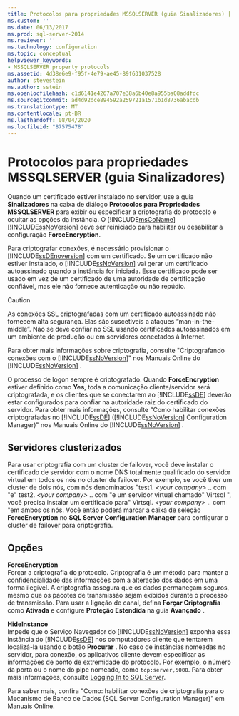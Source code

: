 ```yaml
---
title: Protocolos para propriedades MSSQLSERVER (guia Sinalizadores) | Microsoft Docs
ms.custom: ''
ms.date: 06/13/2017
ms.prod: sql-server-2014
ms.reviewer: ''
ms.technology: configuration
ms.topic: conceptual
helpviewer_keywords:
- MSSQLSERVER property protocols
ms.assetid: 4d38e6e9-f95f-4e79-ae45-89f631037528
author: stevestein
ms.author: sstein
ms.openlocfilehash: c1d6141e4267a707e38a6b40e8a955ba08addfdc
ms.sourcegitcommit: ad4d92dce894592a259721a1571b1d8736abacdb
ms.translationtype: MT
ms.contentlocale: pt-BR
ms.lasthandoff: 08/04/2020
ms.locfileid: "87575478"
---
```

# <a name="protocols-for-mssqlserver-properties-flags-tab"></a>Protocolos para propriedades MSSQLSERVER (guia Sinalizadores)
  Quando um certificado estiver instalado no servidor, use a guia **Sinalizadores** na caixa de diálogo **Protocolos para Propriedades MSSQLSERVER** para exibir ou especificar a criptografia do protocolo e ocultar as opções da instância. O [!INCLUDE[msCoName](../../includes/msconame-md.md)] [!INCLUDE[ssNoVersion](../../includes/ssnoversion-md.md)] deve ser reiniciado para habilitar ou desabilitar a configuração **ForceEncryption**.  
  
 Para criptografar conexões, é necessário provisionar o [!INCLUDE[ssDEnoversion](../../includes/ssdenoversion-md.md)] com um certificado. Se um certificado não estiver instalado, o [!INCLUDE[ssNoVersion](../../includes/ssnoversion-md.md)] vai gerar um certificado autoassinado quando a instância for iniciada. Esse certificado pode ser usado em vez de um certificado de uma autoridade de certificação confiável, mas ele não fornece autenticação ou não repúdio.  
  
> [!CAUTION]  
>  As conexões SSL criptografadas com um certificado autoassinado não fornecem alta segurança. Elas são suscetíveis a ataques “man-in-the-middle”. Não se deve confiar no SSL usando certificados autoassinados em um ambiente de produção ou em servidores conectados à Internet.  
  
 Para obter mais informações sobre criptografia, consulte "Criptografando conexões com o [!INCLUDE[ssNoVersion](../../includes/ssnoversion-md.md)]" nos Manuais Online do [!INCLUDE[ssNoVersion](../../includes/ssnoversion-md.md)] .  
  
 O processo de logon sempre é criptografado. Quando **ForceEncryption** estiver definido como **Yes**, toda a comunicação cliente/servidor será criptografada, e os clientes que se conectarem ao [!INCLUDE[ssDE](../../includes/ssde-md.md)] deverão estar configurados para confiar na autoridade raiz do certificado do servidor. Para obter mais informações, consulte "Como habilitar conexões criptografadas no [!INCLUDE[ssDE](../../includes/ssde-md.md)] ([!INCLUDE[ssNoVersion](../../includes/ssnoversion-md.md)] Configuration Manager)" nos Manuais Online do [!INCLUDE[ssNoVersion](../../includes/ssnoversion-md.md)] .  
  
## <a name="cluster-servers"></a>Servidores clusterizados  
 Para usar criptografia com um cluster de failover, você deve instalar o certificado de servidor com o nome DNS totalmente qualificado do servidor virtual em todos os nós no cluster de failover. Por exemplo, se você tiver um cluster de dois nós, com nós denominados "test1. *\<your company>* .. com "e" test2. *\<your company>* .. com "e um servidor virtual chamado" Virtsql ", você precisa instalar um certificado para" Virtsql. *\<your company>* .. com "em ambos os nós. Você então poderá marcar a caixa de seleção **ForceEncryption** no **SQL Server Configuration Manager** para configurar o cluster de failover para criptografia.  
  
## <a name="options"></a>Opções  
 **ForceEncryption**  
 Forçar a criptografia do protocolo. Criptografia é um método para manter a confidencialidade das informações com a alteração dos dados em uma forma ilegível. A criptografia assegura que os dados permaneçam seguros, mesmo que os pacotes de transmissão sejam exibidos durante o processo de transmissão. Para usar a ligação de canal, defina **Forçar Criptografia** como **Ativada** e configure **Proteção Estendida** na guia **Avançado** .  
  
 **HideInstance**  
 Impede que o Serviço Navegador do [!INCLUDE[ssNoVersion](../../includes/ssnoversion-md.md)] exponha essa instância do [!INCLUDE[ssDE](../../includes/ssde-md.md)] nos computadores cliente que tentarem localizá-la usando o botão **Procurar** . No caso de instâncias nomeadas no servidor, para conexão, os aplicativos cliente devem especificar as informações de ponto de extremidade do protocolo. Por exemplo, o número da porta ou o nome do pipe nomeado, como `tcp:server,5000`. Para obter mais informações, consulte [Logging In to SQL Server](../../database-engine/configure-windows/logging-in-to-sql-server.md).  
  
 Para saber mais, confira "Como: habilitar conexões de criptografia para o Mecanismo de Banco de Dados (SQL Server Configuration Manager)" em Manuais Online.  
  
  
